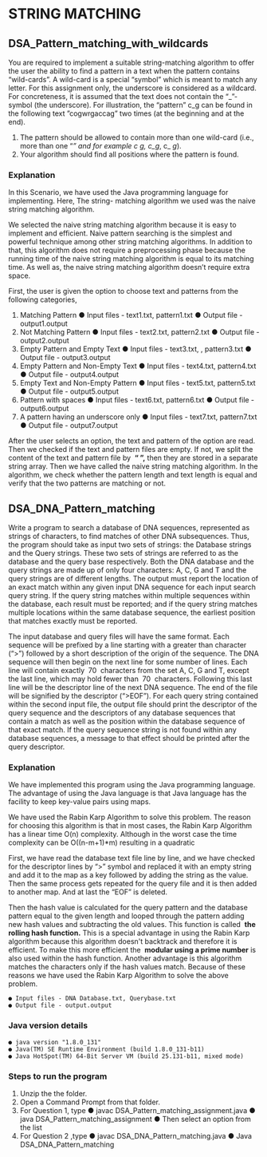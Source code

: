 # STRING MATCHING
## DSA_Pattern_matching_with_wildcards

You are required to implement a suitable string-matching algorithm to offer the user the
ability to find a pattern in a text when the pattern contains “wild-cards”. A wild-card is a
special “symbol” which is meant to match any letter. For this assignment only, the
underscore is considered as a wildcard. For concreteness, it is assumed that the text does
not contain the “_”-symbol (the underscore). For illustration, the “pattern” c_g can be found
in the following text ”cogwrgaccag” two times (at the beginning and at the end).

1. The pattern should be allowed to contain more than one wild-card (i.e., more than one
“_” and for example c_ _g, c_g_, c_ _g_).
2. Your algorithm should find all positions where the pattern is found.

### Explanation

In this Scenario, we have used the Java programming language for implementing. Here, The
string- matching algorithm we used was the naive string matching algorithm.

We selected the naive string matching algorithm because it is easy to implement and
efficient. Naive pattern searching is the simplest and powerful technique among other
string matching algorithms. In addition to that, this algorithm does not require a
preprocessing phase because the running time of the naive string matching algorithm is
equal to its matching time. As well as, the naive string matching algorithm doesn’t require
extra space.

First, the user is given the option to choose text and patterns from the following categories,

1. Matching Pattern
    ● Input files - text1.txt, pattern1.txt
    ● Output file - output1.output
2. Not Matching Pattern
    ● Input files - text2.txt, pattern2.txt
    ● Output file - output2.output
3. Empty Pattern and Empty Text
    ● Input files - text3.txt, , pattern3.txt
    ● Output file - output3.output
4. Empty Pattern and Non-Empty Text
    ● Input files - text4.txt, pattern4.txt
    ● Output file - output4.output
5. Empty Text and Non-Empty Pattern
    ● Input files - text5.txt, pattern5.txt
    ● Output file - output5.output
6. Pattern with spaces
    ● Input files - text6.txt, pattern6.txt
    ● Output file - output6.output
7. A pattern having an underscore only
    ● Input files - text7.txt, pattern7.txt
    ● Output file - output7.output

After the user selects an option, the text and pattern of the option are read. Then we
checked if the text and pattern files are empty. If not, we split the content of the text and
pattern file by ​ **“ ”,** then they are stored in a separate string array. Then we have called the
naive string matching algorithm. In the algorithm, we check whether the pattern length and
text length is equal and verify that the two patterns are matching or not.


## DSA_DNA_Pattern_matching

Write a program to search a database of DNA sequences, represented as strings of
characters, to find matches of other DNA subsequences. Thus, the program should take as
input two sets of strings: the Database strings and the Query strings. These two sets of
strings are referred to as the database and the query base respectively. Both the DNA
database and the query strings are made up of only four characters: A, C, G and T and the
query strings are of different lengths. The output must report the location of an exact
match within any given input DNA sequence for each input search query string. If the query
string matches within multiple sequences within the database, each result must be
reported; and if the query string matches multiple locations within the same database
sequence, the earliest position that matches exactly must be reported.

The input database and query files will have the same format. Each sequence will be
prefixed by a line starting with a greater than character (“>”) followed by a short description
of the origin of the sequence. The DNA sequence will then begin on the next line for some
number of lines. Each line will contain exactly  70  characters from the set A, C, G and T,
except the last line, which may hold fewer than  70  characters. Following this last line will be
the descriptor line of the next DNA sequence. The end of the file will be signified by the
descriptor (“>EOF”). For each query string contained within the second input file, the output
file should print the descriptor of the query sequence and the descriptors of any database
sequences that contain a match as well as the position within the database sequence of
that exact match. If the query sequence string is not found within any database sequences,
a message to that effect should be printed after the query descriptor.

### Explanation

We have implemented this program using the Java programming language. The advantage
of using the Java language is that Java language has the facility to keep key-value pairs using
maps.


We have used the Rabin Karp Algorithm to solve this problem. The reason for choosing this
algorithm is that in most cases, the Rabin Karp Algorithm has a linear time O(n) complexity.
Although in the worst case the time complexity can be O((n-m+1)*m) resulting in a
quadratic

First, we have read the database text file line by line, and we have checked for the
descriptor lines by “>” symbol and replaced it with an empty string and add it to the map as
a key followed by adding the string as the value. Then the same process gets repeated for
the query file and it is then added to another map. And at last the “EOF” is deleted.

Then the hash value is calculated for the query pattern and the database pattern equal to
the given length and looped through the pattern adding new hash values and subtracting
the old values. This function is called ​ **the rolling hash function.** This is a special advantage
in using the Rabin Karp algorithm because this algorithm doesn't backtrack and therefore it
is efficient. To make this more efficient the ​ **modular using a prime number** is also used
within the hash function. Another advantage is this algorithm matches the characters only
if the hash values match. Because of these reasons we have used the Rabin Karp Algorithm
to solve the above problem.

```
● Input files - DNA Database.txt, Querybase.txt
● Output file - output.output
```

### Java version details

```
● java version "1.8.0_131"
● Java(TM) SE Runtime Environment (build 1.8.0_131-b11)
● Java HotSpot(TM) 64-Bit Server VM (build 25.131-b11, mixed mode)
```
### Steps to run the program

1. Unzip the the folder.
2. Open a Command Prompt from that folder.
3. For Question 1, type
    ● javac DSA_Pattern_matching_assignment.java
    ● java DSA_Pattern_matching_assignment
    ● Then select an option from the list
4. For Question 2 ,type
    ● javac DSA_DNA_Pattern_matching.java
    ● Java DSA_DNA_Pattern_matching



